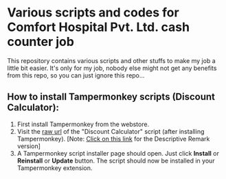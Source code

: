 # Various scripts and codes for Comfort Hospital Pvt. Ltd. cash counter job

This repository contains various scripts and other stuffs to make my job a little bit easier. It's only for my job, nobody else might not get any benefits from this repo, so you can just ignore this repo...


## How to install Tampermonkey scripts (Discount Calculator):
1. First install Tampermonkey from the webstore.
2. Visit the [raw url](https://raw.githubusercontent.com/shawmik7/Various_Things_for_My_Hospital_Job/main/discount_calculator.user.js) of the "Discount Calculator" script (after installing Tampermonkey).
[Note: [Click on this link](https://raw.githubusercontent.com/shawmik7/Various_Things_for_My_Hospital_Job/main/discount_calculator(discriptive_remark).user.js) for the Descriptive Remark version]
6. A Tampermonkey script installer page should open. Just click **Install** or **Reinstall** or **Update** button. The script should now be installed in your Tampermonkey extension. 
